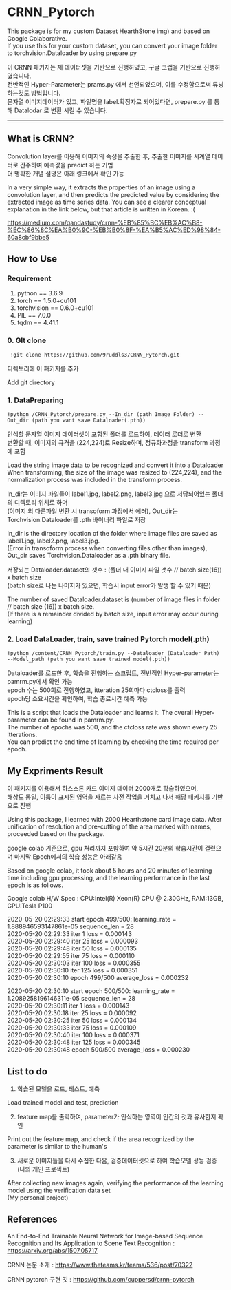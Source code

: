 # CRNN_Pytorch
This package is for my custom Dataset HearthStone img) and based on Google Colaborative.   
If you use this for your custom dataset, you can convert your image folder to torchvision.Dataloader by using prepare.py


이 CRNN 패키지는 제 데이터셋을 기반으로 진행하였고, 구글 코랩을 기반으로 진행하였습니다.   
전반적인 Hyper-Parameter는 prams.py 에서 선언되었으며, 이를 수정함으로써 튜닝하는것도 방법입니다.   
문자열 이미지데이터가 있고, 파일명을 label.확장자로 되어있다면, prepare.py 를 통해 Datalodar 로 변환 시킬 수 있습니다.   

* * *

## What is CRNN?   
Convolution layer를 이용해 이미지의 속성을 추출한 후, 추출한 이미지를 시계열 데이터로 간주하여 예측값을 predict 하는 기법   
더 명확한 개념 설명은 아래 링크에서 확인 가능    

In a very simple way, it extracts the properties of an image using a convolution layer, and then predicts the predicted value by considering the extracted image as time series data.
You can see a clearer conceptual explanation in the link below, but that article is written in Korean. :(   

https://medium.com/qandastudy/crnn-%EB%85%BC%EB%AC%B8-%EC%86%8C%EA%B0%9C-%EB%B0%8F-%EA%B5%AC%ED%98%84-60a8cbf9bbe5   


## How to Use   

### Requirement   
1. python == 3.6.9   
2. torch == 1.5.0+cu101
3. torchvision == 0.6.0+cu101   
4. PIL == 7.0.0   
5. tqdm == 4.41.1    
   
### 0. GIt clone   

 ```  !git clone https://github.com/9ruddls3/CRNN_Pytorch.git ```  

디렉토리에 이 패키지를 추가   

Add git directory    

### 1. DataPreparing 

 ``` !python /CRNN_Pytorch/prepare.py --In_dir (path Image Folder) --Out_dir (path you want save Dataloader(.pth)) ```   

인식할 문자열 이미지 데이터셋이 포함된 폴더를 로드하여, 데이터 로더로 변환   
변환할 때, 이미지의 규격을 (224,224)로 Resize하며, 정규화과정을 transform 과정에 포함   

Load the string image data to be recognized and convert it into a Dataloader   
When transforming, the size of the image was resized to (224,224), and the normalization process was included in the transform process.   

In_dir는 이미지 파일들이 label1.jpg, label2.png, label3.jpg 으로 저당되어있는 폴더의 디렉토리 위치로 하며   
(이미지 외 다른파일 변환 시 transoform 과정에서 에러), Out_dir는 Torchvision.Dataloader를 .pth 바이너리 파일로 저장   

In_dir is the directory location of the folder where image files are saved as label1.jpg, label2.png, label3.jpg.   
(Error in transoform process when converting files other than images), Out_dir saves Torchvision.Dataloader as a .pth binary file.   

저장되는 Dataloader.dataset의 갯수 : (폴더 내 이미지 파일 갯수 // batch size(16)) x batch size   
(batch size로 나눈 나머지가 있으면, 학습시 input error가 발생 할 수 있기 때문)   

The number of saved Dataloader.dataset is (number of image files in folder // batch size (16)) x batch size.   
(If there is a remainder divided by batch size, input error may occur during learning)

### 2. Load DataLoader, train, save trained Pytorch model(.pth)   
   
 ```!python /content/CRNN_Pytorch/train.py --Dataloader (Dataloader Path) --Model_path (path you want save trained model(.pth)) ```   

Dataloader를 로드한 후, 학습을 진행하는 스크립트, 전반적인 Hyper-parameter는 pamrm.py에서 확인 가능   
epoch 수는 500회로 진행하였고, itteration 25회마다 ctcloss를 출력  
epoch당 소요시간을 확인하여, 학습 종료시간 예측 가능   

This is a script that loads the Dataloader and learns it. The overall Hyper-parameter can be found in pamrm.py.   
The number of epochs was 500, and the ctcloss rate was shown every 25 itterations.   
You can predict the end time of learning by checking the time required per epoch.   


## My Expriments Result  
이 패키지를 이용해서 하스스톤 카드 이미지 데이터 2000개로 학습하였으며,   
해상도 통일, 이름이 표시된 영역을 자르는 사전 작업을 거치고 나서 해당 패키지를 기반으로 진행   

Using this package, I learned with 2000 Hearthstone card image data.
After unification of resolution and pre-cutting of the area marked with names,  proceeded based on the package.

google colab 기준으로, gpu 처리까지 포함하여 약 5시간 20분의 학습시간이 걸렸으며 마지막 Epoch에서의 학습 성능은 아래같음   

Based on google colab, it took about 5 hours and 20 minutes of learning time including gpu processing, and the learning performance in the last epoch is as follows.   

Google colab H/W Spec : CPU:Intel(R) Xeon(R) CPU @ 2.30GHz, RAM:13GB, GPU:Tesla P100   
   
2020-05-20 02:29:33 start epoch 499/500: learning_rate = 1.888946593147861e-05 sequence_len = 28   
2020-05-20 02:29:33 iter 1 loss = 0.000143   
2020-05-20 02:29:40 iter 25 loss = 0.000093   
2020-05-20 02:29:48 iter 50 loss = 0.000135   
2020-05-20 02:29:55 iter 75 loss = 0.000110   
2020-05-20 02:30:03 iter 100 loss = 0.000355   
2020-05-20 02:30:10 iter 125 loss = 0.000351   
2020-05-20 02:30:10 epoch 499/500 average_loss = 0.000232

2020-05-20 02:30:10 start epoch 500/500: learning_rate = 1.2089258196146311e-05 sequence_len = 28   
2020-05-20 02:30:11 iter 1 loss = 0.000143   
2020-05-20 02:30:18 iter 25 loss = 0.000092   
2020-05-20 02:30:25 iter 50 loss = 0.000134   
2020-05-20 02:30:33 iter 75 loss = 0.000109   
2020-05-20 02:30:40 iter 100 loss = 0.000371   
2020-05-20 02:30:48 iter 125 loss = 0.000345   
2020-05-20 02:30:48 epoch 500/500 average_loss = 0.000230


## List to do
1. 학습된 모델을 로드, 테스트, 예측   

Load trained model and test, prediction   

2. feature map을 출력하여, parameter가 인식하는 영역이 인간의 것과 유사한지 확인   

Print out the feature map, and check if the area recognized by the parameter is similar to the human's   

3. 새로운 이미지들을 다시 수집한 다음, 검증데이터셋으로 하여 학습모델 성능 검증 (나의 개인 프로젝트)   

After collecting new images again, verifying the performance of the learning model using the verification data set   
(My personal project)   


## References
An End-to-End Trainable Neural Network for Image-based Sequence Recognition and Its Application to Scene Text Recognition :    https://arxiv.org/abs/1507.05717

CRNN 논문 소개 : https://www.theteams.kr/teams/536/post/70322   

CRNN pytorch 구현 깃 : https://github.com/cuppersd/crnn-pytorch
